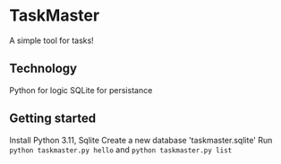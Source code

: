 # TaskMaster

A simple tool for tasks!

## Technology

Python for logic
SQLite for persistance

## Getting started

Install Python 3.11, Sqlite
Create a new database 'taskmaster.sqlite'
Run `python taskmaster.py hello` and `python taskmaster.py list`
